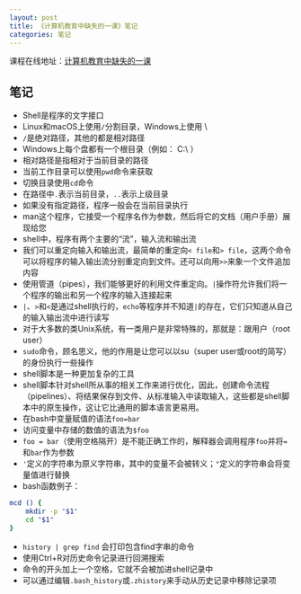 ```yaml
---
layout: post
title: 《计算机教育中缺失的一课》笔记
categories: 笔记
---
```

课程在线地址：[计算机教育中缺失的一课](https://missing-semester-cn.github.io/)

## 笔记
* Shell是程序的文字接口
* Linux和macOS上使用`/`分割目录，Windows上使用 \\
* `/`是绝对路径，其他的都是相对路径
* Windows上每个盘都有一个根目录（例如： C:\ ）
* 相对路径是指相对于当前目录的路径
* 当前工作目录可以使用`pwd`命令来获取
* 切换目录使用`cd`命令
* 在路径中`.`表示当前目录，`..`表示上级目录
* 如果没有指定路径，程序一般会在当前目录执行
* man这个程序，它接受一个程序名作为参数，然后将它的文档（用户手册）展现给您
* shell中，程序有两个主要的“流”，输入流和输出流
* 我们可以重定向输入和输出流，最简单的重定向`< file`和`> file`，这两个命令可以将程序的输入输出流分别重定向到文件。还可以向用`>>`来象一个文件追加内容
* 使用管道（pipes），我们能够更好的利用文件重定向。`|`操作符允许我们将一个程序的输出和另一个程序的输入连接起来
* `|`、`>`和`<`是通过shell执行的，`echo`等程序并不知道`|`的存在，它们只知道从自己的输入输出流中进行读写
* 对于大多数的类Unix系统，有一类用户是非常特殊的，那就是：跟用户（root user）
* `sudo`命令，顾名思义，他的作用是让您可以以su（super user或root的简写）的身份执行一些操作
* shell脚本是一种更加复杂的工具
* shell脚本针对shell所从事的相关工作来进行优化，因此，创建命令流程（pipelines）、将结果保存到文件、从标准输入中读取输入，这些都是shell脚本中的原生操作，这让它比通用的脚本语言更易用。
* 在bash中变量赋值的语法`foo=bar`
* 访问变量中存储的数值的语法为`$foo`
* `foo = bar`（使用空格隔开）是不能正确工作的，解释器会调用程序`foo`并将`=`和`bar`作为参数
* `'`定义的字符串为原义字符串，其中的变量不会被转义；`"`定义的字符串会将变量值进行替换
* bash函数例子：
```sh
mcd () {
    mkdir -p "$1"
    cd "$1"
}
```
* `history | grep find` 会打印包含find字串的命令
* 使用Ctrl+R对历史命令记录进行回溯搜索
* 命令的开头加上一个空格，它就不会被加进shell记录中
* 可以通过编辑`.bash_history`或`.zhistory`来手动从历史记录中移除记录项
